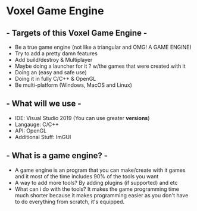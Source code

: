 # Voxel Game Engine
## - Targets of this Voxel Game Engine -
- Be a true game engine (not like a triangular and OMG! A GAME ENGINE)
- Try to add a pretty damn features
- Add build/destroy & Multiplayer
- Maybe doing a launcher for it ? w/the games that were created with it
- Doing an (easy and safe use)
- Doing it in fully C/C++ & OpenGL
- Be multi-platform (Windows, MacOS and Linux)

## - What will we use -
- IDE: Visual Studio 2019 (You can use greater **versions**)
- Langauge: C/C++
- API: OpenGL
- Additional Stuff: ImGUI

## - What is a game engine? -
- A game engine is an program that you can make/create with it games and it most of the time includes 90% of the tools you want
- A way to add more tools? By adding plugins (if supported) and etc
- What can i do with the tools? It makes the game programming time much shorter because it makes programming easier as you don't have to do everything from scratch, it's equipped.
